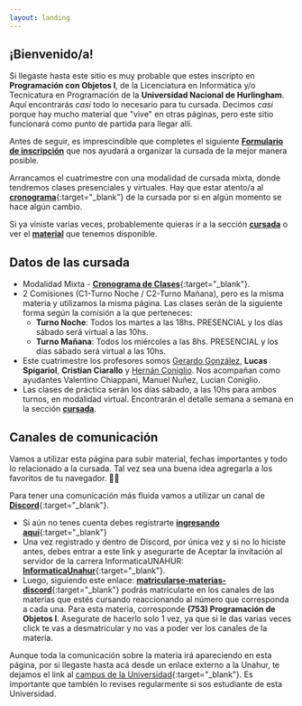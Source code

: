 ```yaml
---
layout: landing
---
```

## ¡Bienvenido/a!

Si llegaste hasta este sitio es muy probable que estes inscripto en **Programación con Objetos I**, de la Licenciatura en Informática y/o Tecnicatura en Programación de la **Universidad Nacional de Hurlingham**. Aquí encontrarás _casi_ todo lo necesario para tu cursada. Decimos _casi_ porque hay mucho material que "vive" en otras páginas, pero este sitio funcionará como punto de partida para llegar allí.

Antes de seguir, es imprescindible que completes el siguiente [**Formulario de inscripción**](https://forms.gle/ao5YPCSu2V4tHkQy7) que nos ayudará a organizar la cursada de la mejor manera posible.

Arrancamos el cuatrimestre con una modalidad de cursada mixta, donde tendremos clases presenciales y virtuales. Hay que estar atento/a al [**cronograma**](https://docs.google.com/spreadsheets/d/13rFU2mObqdFF_2Ocimey_oHJ0Ldv-Gx0S1N4cfHKO4Q/edit?usp=sharing){:target="_blank"} de la cursada por si en algún momento se hace algún cambio. 

Si ya viniste varias veces, probablemente quieras ir a la sección [**cursada**](/cursada) o ver el [**material**](/material) que tenemos disponible.


## Datos de las cursada

* Modalidad Mixta - [**Cronograma de Clases**](https://docs.google.com/spreadsheets/d/13rFU2mObqdFF_2Ocimey_oHJ0Ldv-Gx0S1N4cfHKO4Q/edit?usp=sharing){:target="_blank"}. 
* 2 Comisiones (C1-Turno Noche / C2-Turno Mañana), pero es la misma materia y utilizamos la misma página. Las clases serán de la siguiente forma según la comisión a la que perteneces:
  - **Turno Noche**: Todos los martes a las 18hs. PRESENCIAL y los días sábado será  virtual a las 10hs. 
  - **Turno Mañana**: Todos los miércoles a las 8hs. PRESENCIAL y los días sábado será  virtual a las 10hs. 
* Este cuatrimestre los profesores somos [Gerardo González](https://youtu.be/Mz30L5TGsfY), **Lucas Spigariol**, **Cristian Ciarallo** y [Hernán Coniglio](https://youtu.be/iPU9JsnCkB0). Nos acompañan como ayudantes Valentino Chiappani, Manuel Nuñez, Lucian Coniglio.
* Las clases de práctica serán los días sábado, a las 10hs para ambos turnos, en modalidad virtual. Encontrarán el detalle semana a semana en la sección **[cursada](/cursada)**.

## Canales de comunicación

Vamos a utilizar esta página para subir material, fechas importantes y todo lo relacionado a la cursada. Tal vez sea una buena idea agregarla a los favoritos de tu navegador. :link::globe_with_meridians:

Para tener una comunicación más fluida vamos a utilizar un canal de [**Discord**](https://www.discordapp.com){:target="_blank"}.
* Si aún no tenes cuenta debes registrarte [**ingresando aquí**](https://www.discordapp.com){:target="_blank"}
* Una vez registrado y dentro de Discord, por única vez y si no lo hiciste antes, debes entrar a este link y asegurarte de Aceptar la invitación al servidor de la carrera InformaticaUNAHUR: [**InformaticaUnahur**](https://discord.gg/tqyHtPt){:target="_blank"}.
* Luego, siguiendo este enlace: [**matricularse-materias-discord**](https://discord.com/channels/656909199510601744/1088949265306501130){:target="_blank"} podrás matricularte en los canales de las materias que estés cursando reaccionando al número que corresponda a cada una. Para esta materia, corresponde **(753) Programación de Objetos I**. Asegurate de hacerlo solo 1 vez, ya que si le das varias veces click te vas a desmatricular y no vas a poder ver los canales de la materia.

Aunque toda la comunicación sobre la materia irá apareciendo en esta página, por si llegaste hasta acá desde un enlace externo a la Unahur, te dejamos el link al [campus de la Universidad](https://campus2023.unahur.edu.ar/login/index.php){:target="_blank"}. Es importante que también lo revises regularmente si sos estudiante de esta Universidad.


